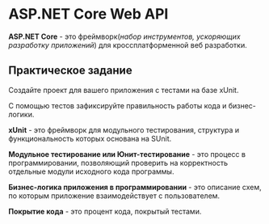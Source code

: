 # **ASP.NET Core Web API**
**ASP.NET Core** - это фреймворк(*набор инструментов, ускоряющих разработку приложений*) для кроссплатформенной веб разработки. 

## **Практическое задание**

Создайте проект для вашего приложения с тестами на базе xUnit. 

С помощью тестов зафиксируйте правильность работы кода и бизнес-логики.


**xUnit** - это фреймворк для модульного тестирования, структура и функциональность которых основана на SUnit.

**Модульное тестирование или Юнит-тестирование** - это процесс в программировании, позволяющий проверить на корректность отдельные модули исходного кода программы.

**Бизнес-логика приложения в программировании** - это описание схем, по которым приложение взаимодействует с пользователем. 

**Покрытие кода** - это процент кода, покрытый тестами.
